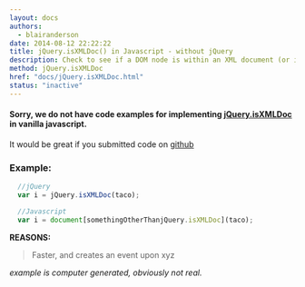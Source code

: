 ```yaml
---
layout: docs
authors:
  - blairanderson
date: 2014-08-12 22:22:22
title: jQuery.isXMLDoc() in Javascript - without jQuery
description: Check to see if a DOM node is within an XML document (or is an XML document).
method: jQuery.isXMLDoc
href: "docs/jQuery.isXMLDoc.html"
status: "inactive"
---
```


#### Sorry, we do not have code examples for implementing [jQuery.isXMLDoc](http://api.jquery.com/jQuery.isXMLDoc/) in vanilla javascript.

It would be great if you submitted code on [github](https://github.com/blairanderson/without-jquery/blob/master/docs/jQuery.isXMLDoc.md)

### Example:

```javascript
  //jQuery
  var i = jQuery.isXMLDoc(taco);

  //Javascript
  var i = document[somethingOtherThanjQuery.isXMLDoc](taco);

```

**REASONS:**
> Faster, and creates an event upon xyz

*example is computer generated, obviously not real.*
